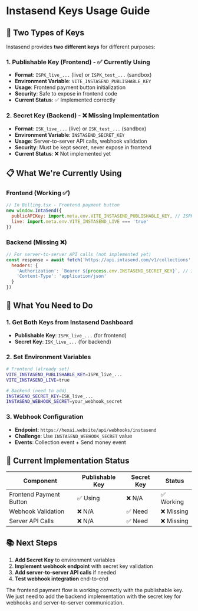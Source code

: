 # Instasend Keys Usage Guide

## 🔑 Two Types of Keys

Instasend provides **two different keys** for different purposes:

### 1. Publishable Key (Frontend) - ✅ Currently Using
- **Format**: `ISPK_live_...` (live) or `ISPK_test_...` (sandbox)
- **Environment Variable**: `VITE_INSTASEND_PUBLISHABLE_KEY`
- **Usage**: Frontend payment button initialization
- **Security**: Safe to expose in frontend code
- **Current Status**: ✅ Implemented correctly

### 2. Secret Key (Backend) - ❌ Missing Implementation
- **Format**: `ISK_live_...` (live) or `ISK_test_...` (sandbox)
- **Environment Variable**: `INSTASEND_SECRET_KEY`
- **Usage**: Server-to-server API calls, webhook validation
- **Security**: Must be kept secret, never expose in frontend
- **Current Status**: ❌ Not implemented yet

## 📋 What We're Currently Using

### Frontend (Working ✅)
```javascript
// In Billing.tsx - Frontend payment button
new window.IntaSend({
  publicAPIKey: import.meta.env.VITE_INSTASEND_PUBLISHABLE_KEY, // ISPK_live_...
  live: import.meta.env.VITE_INSTASEND_LIVE === 'true'
})
```

### Backend (Missing ❌)
```javascript
// For server-to-server API calls (not implemented yet)
const response = await fetch('https://api.intasend.com/v1/collections', {
  headers: {
    'Authorization': `Bearer ${process.env.INSTASEND_SECRET_KEY}`, // ISK_live_...
    'Content-Type': 'application/json'
  }
})
```

## 🚀 What You Need to Do

### 1. Get Both Keys from Instasend Dashboard
- **Publishable Key**: `ISPK_live_...` (for frontend)
- **Secret Key**: `ISK_live_...` (for backend)

### 2. Set Environment Variables
```bash
# Frontend (already set)
VITE_INSTASEND_PUBLISHABLE_KEY=ISPK_live_...
VITE_INSTASEND_LIVE=true

# Backend (need to add)
INSTASEND_SECRET_KEY=ISK_live_...
INSTASEND_WEBHOOK_SECRET=your_webhook_secret
```

### 3. Webhook Configuration
- **Endpoint**: `https://hexai.website/api/webhooks/instasend`
- **Challenge**: Use `INSTASEND_WEBHOOK_SECRET` value
- **Events**: Collection event + Send money event

## 🔧 Current Implementation Status

| Component | Publishable Key | Secret Key | Status |
|-----------|----------------|------------|---------|
| Frontend Payment Button | ✅ Using | ❌ N/A | ✅ Working |
| Webhook Validation | ❌ N/A | ✅ Need | ❌ Missing |
| Server API Calls | ❌ N/A | ✅ Need | ❌ Missing |

## 📚 Next Steps

1. **Add Secret Key** to environment variables
2. **Implement webhook endpoint** with secret key validation
3. **Add server-to-server API calls** if needed
4. **Test webhook integration** end-to-end

The frontend payment flow is working correctly with the publishable key. We just need to add the backend implementation with the secret key for webhooks and server-to-server communication.

